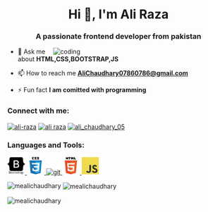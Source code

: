 <h1 align="center">Hi 👋, I'm Ali Raza</h1>
<h3 align="center">A passionate frontend developer from pakistan</h3>


<img align="right" alt="coding" width="400" src="https://user-images.githubusercontent.com/55389276/140866485-8fb1c876-9a8f-4d6a-98dc-08c4981eaf70.gif">


- 💬 Ask me about **HTML,CSS,BOOTSTRAP,JS**

- 📫 How to reach me **AliChaudhary07860786@gmail.com**

- ⚡ Fun fact **I am comitted with programming**

<h3 align="left">Connect with me:</h3>
<p align="left">
<a href="https://linkedin.com/in/ali-raza" target="blank"><img align="center" src="https://raw.githubusercontent.com/rahuldkjain/github-profile-readme-generator/master/src/images/icons/Social/linked-in-alt.svg" alt="ali-raza" height="30" width="40" /></a>
<a href="https://fb.com/ali raza" target="blank"><img align="center" src="https://raw.githubusercontent.com/rahuldkjain/github-profile-readme-generator/master/src/images/icons/Social/facebook.svg" alt="ali raza" height="30" width="40" /></a>
<a href="https://instagram.com/ali_chaudhary_05" target="blank"><img align="center" src="https://raw.githubusercontent.com/rahuldkjain/github-profile-readme-generator/master/src/images/icons/Social/instagram.svg" alt="ali_chaudhary_05" height="30" width="40" /></a>
</p>

<h3 align="left">Languages and Tools:</h3>
<p align="left"> <a href="https://getbootstrap.com" target="_blank" rel="noreferrer"> <img src="https://raw.githubusercontent.com/devicons/devicon/master/icons/bootstrap/bootstrap-plain-wordmark.svg" alt="bootstrap" width="40" height="40"/> </a> <a href="https://www.w3schools.com/css/" target="_blank" rel="noreferrer"> <img src="https://raw.githubusercontent.com/devicons/devicon/master/icons/css3/css3-original-wordmark.svg" alt="css3" width="40" height="40"/> </a> <a href="https://git-scm.com/" target="_blank" rel="noreferrer"> <img src="https://www.vectorlogo.zone/logos/git-scm/git-scm-icon.svg" alt="git" width="40" height="40"/> </a> <a href="https://www.w3.org/html/" target="_blank" rel="noreferrer"> <img src="https://raw.githubusercontent.com/devicons/devicon/master/icons/html5/html5-original-wordmark.svg" alt="html5" width="40" height="40"/> </a> <a href="https://developer.mozilla.org/en-US/docs/Web/JavaScript" target="_blank" rel="noreferrer"> <img src="https://raw.githubusercontent.com/devicons/devicon/master/icons/javascript/javascript-original.svg" alt="javascript" width="40" height="40"/> </a> </p>

<p><img align="left" src="https://github-readme-stats.vercel.app/api/top-langs?username=mealichaudhary&show_icons=true&locale=en&layout=compact" alt="mealichaudhary" /></p>

<p>&nbsp;<img align="center" src="https://github-readme-stats.vercel.app/api?username=mealichaudhary&show_icons=true&locale=en" alt="mealichaudhary" /></p>

<p><img align="center" src="https://github-readme-streak-stats.herokuapp.com/?user=mealichaudhary&" alt="mealichaudhary" /></p>
